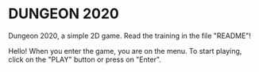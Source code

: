 # DUNGEON 2020
Dungeon 2020, a simple 2D game. Read the training in the file "README"!

Hello! When you enter the game, you are on the menu. To start playing, click on the "PLAY" button or press on "Enter".
